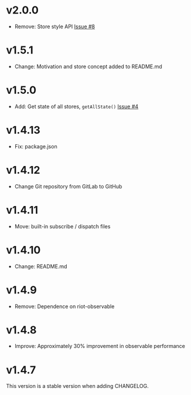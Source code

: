 # v2.0.0

- Remove: Store style API [Issue #8](https://github.com/businessmanjs/businessman/issues/8)

# v1.5.1

- Change: Motivation and store concept added to README.md

# v1.5.0

- Add: Get state of all stores, `getAllState()` [Issue #4](https://github.com/businessmanjs/businessman/issues/4)

# v1.4.13

- Fix: package.json

# v1.4.12

- Change Git repository from GitLab to GitHub

# v1.4.11

- Move: built-in subscribe / dispatch files

# v1.4.10

- Change: README.md

# v1.4.9

- Remove: Dependence on riot-observable

# v1.4.8

- Improve: Approximately 30% improvement in observable performance

# v1.4.7

This version is a stable version when adding CHANGELOG.
